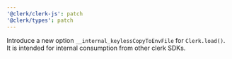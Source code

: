 ```yaml
---
'@clerk/clerk-js': patch
'@clerk/types': patch
---
```


Introduce a new option `__internal_keylessCopyToEnvFile` for `Clerk.load()`. It is intended for internal consumption from other clerk SDKs.
